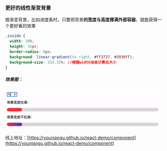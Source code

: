 ### 更好的线性渐变背景

做渐变背景，比如进度条时，只要把背景**的宽度与高度撑满外部容器**，就能获得一个更好看的效果

```css
.inside {
  width: 30%;
  height: 16px;
  border-radius: 8px;
  background: linear-gradient(to right, #ff3737, #3939ff);
  background-size: 333.33%; //根据width动态计算出大小
}
```

##### 效果图：

<img src="../static/screenshots/35.gif" width='720' />

线上地址：[https://youniaogu.github.io/react-demo/component](https://youniaogu.github.io/react-demo/component)

